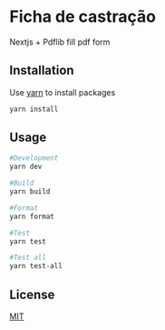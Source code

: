 # Ficha de castração

Nextjs + Pdflib fill pdf form

## Installation

Use [yarn](https://classic.yarnpkg.com/en/docs/install/) to install packages

```bash
yarn install
```

## Usage

```bash
#Development
yarn dev

#Build
yarn build

#Format
yarn format

#Test
yarn test

#Test all
yarn test-all
```

## License

[MIT](https://choosealicense.com/licenses/mit/)
